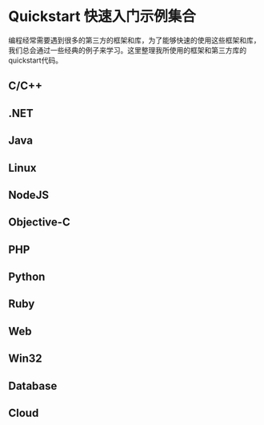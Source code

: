 # Quickstart 快速入门示例集合

编程经常需要遇到很多的第三方的框架和库，为了能够快速的使用这些框架和库，我们总会通过一些经典的例子来学习。这里整理我所使用的框架和第三方库的quickstart代码。

## C/C++

## .NET

## Java

## Linux

## NodeJS

## Objective-C

## PHP

## Python

## Ruby

## Web

## Win32

## Database

## Cloud

